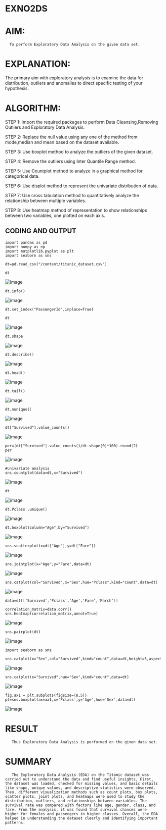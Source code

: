 # EXNO2DS
# AIM:
      To perform Exploratory Data Analysis on the given data set.
      
# EXPLANATION:
  The primary aim with exploratory analysis is to examine the data for distribution, outliers and anomalies to direct specific testing of your hypothesis.
  
# ALGORITHM:
STEP 1: Import the required packages to perform Data Cleansing,Removing Outliers and Exploratory Data Analysis.

STEP 2: Replace the null value using any one of the method from mode,median and mean based on the dataset available.

STEP 3: Use boxplot method to analyze the outliers of the given dataset.

STEP 4: Remove the outliers using Inter Quantile Range method.

STEP 5: Use Countplot method to analyze in a graphical method for categorical data.

STEP 6: Use displot method to represent the univariate distribution of data.

STEP 7: Use cross tabulation method to quantitatively analyze the relationship between multiple variables.

STEP 8: Use heatmap method of representation to show relationships between two variables, one plotted on each axis.

## CODING AND OUTPUT
```
import pandas as pd
import numpy as np
import matplotlib.pyplot as plt
import seaborn as sns
```
```
dt=pd.read_csv("/content/titanic_dataset.csv")
```
```
dt
```
![image](https://github.com/user-attachments/assets/d3d1579b-0e6b-4a6e-9a4d-8504cec089e6)
```
dt.info()
```
![image](https://github.com/user-attachments/assets/3e406f89-aea5-41ec-b2f9-392807bc98f2)
```
dt.set_index("PassengerId",inplace=True)

dt
```
![image](https://github.com/user-attachments/assets/69463707-c2b9-4596-af32-7283ea2cfb31)
```
dt.shape
```
![image](https://github.com/user-attachments/assets/da66fd06-b2ef-454a-bb24-c0fb1137bb14)
```
dt.describe()
```
![image](https://github.com/user-attachments/assets/05cb9b79-302a-4a1e-a084-598858c8bdf3)
```
dt.head()
```
![image](https://github.com/user-attachments/assets/64acda09-1bf4-429c-8f99-032e6123926c)
```
dt.tail()
```
![image](https://github.com/user-attachments/assets/c074fa86-974e-4d49-82e2-c07b94c8344e)
```
dt.nunique()
```
![image](https://github.com/user-attachments/assets/f2b58216-f442-41a1-b78a-6bb5091a6ba5)
```
dt["Survived"].value_counts()
```
![image](https://github.com/user-attachments/assets/9c470952-1876-4b55-bab7-9e7671fc10ff)
```
per=(dt["Survived"].value_counts()/dt.shape[0]*100).round(2)
per
```
![image](https://github.com/user-attachments/assets/c37c6ab8-f692-4c24-932e-ca4d82c7daf3)
```
#univariate analysis
sns.countplot(data=dt,x="Survived")
```
![image](https://github.com/user-attachments/assets/27c2d1cc-848c-482b-ae35-648a3dbc7a87)
```
dt
```
![image](https://github.com/user-attachments/assets/22c59c40-80ba-4cbd-868f-c6ad2b236f25)
```
dt.Pclass .unique()
```
![image](https://github.com/user-attachments/assets/ddedf046-a2c8-490b-a2b7-0d20579311ed)
```
dt.boxplot(column="Age",by="Survived")
```
![image](https://github.com/user-attachments/assets/82923cb8-874b-49cf-85b2-8114d18b1512)
```
sns.scatterplot(x=dt["Age"],y=dt["Fare"])
```
![image](https://github.com/user-attachments/assets/c2d1753c-6c19-43ec-a47c-75dc62b886f0)
```
sns.jointplot(x="Age",y="Fare",data=dt)
```
![image](https://github.com/user-attachments/assets/7dfa3afc-c119-48a3-9e67-f6f68ec4afd5)
```
sns.catplot(col="Survived",x="Sex",hue="Pclass",kind="count",data=dt)
```
![image](https://github.com/user-attachments/assets/17dcdd64-d09d-4661-9b18-95194edf64d5)
```
data=dt[['Survived','Pclass','Age','Fare','Parch']]
```
```
correlation_matrix=data.corr()
sns.heatmap(correlation_matrix,annot=True)
```
![image](https://github.com/user-attachments/assets/c836ec94-a420-4aed-b497-92281d800013)
```
sns.pairplot(dt)
```
![image](https://github.com/user-attachments/assets/c8a1c8b2-7352-43ef-aa41-edfb7a28eeeb)
```
import seaborn as sns
```
```
sns.catplot(x="Sex",col="Survived",kind="count",data=dt,height=5,aspect=0.7)
```
![image](https://github.com/user-attachments/assets/0974c05b-935a-45b4-8e06-8952fd7b7dc7)
```
sns.catplot(x="Survived",hue="Sex",kind="count",data=dt)
```
![image](https://github.com/user-attachments/assets/8db5af9f-55d0-4912-92b3-9a5328afb834)
```
fig,ax1 = plt.subplots(figsize=(8,5))
pt=sns.boxplot(ax=ax1,x='Pclass',y='Age',hue='Sex',data=dt)
```
![image](https://github.com/user-attachments/assets/2d312f60-f6d3-4abc-bda4-3dc41daec7a8)


     

# RESULT
       Thus Exploratory Data Analysis is performed on the given data set.
# SUMMARY
       The Exploratory Data Analysis (EDA) on the Titanic dataset was carried out to understand the data and find useful insights. First, the dataset was loaded, checked for missing values, and basic details like shape, unique values, and descriptive statistics were observed. Then, different visualization methods such as count plots, box plots, scatter plots, joint plots, and heatmaps were used to study the distribution, outliers, and relationships between variables. The survival rate was compared with factors like age, gender, class, and fare. From the analysis, it was found that survival chances were higher for females and passengers in higher classes. Overall, the EDA helped in understanding the dataset clearly and identifying important patterns.
